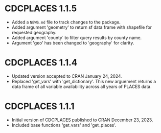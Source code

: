 # CDCPLACES 1.1.5

* Added a `NEWS.md` file to track changes to the package.
* Added argument 'geometry' to return sf data frame with shapefile for requested geography.
* Added argument 'county' to filter query results by county name.
* Argument 'geo' has been changed to 'geography' for clarity.


# CDCPLACES 1.1.4

* Updated version accepted to CRAN January 24, 2024.
* Replaced 'get_vars' with 'get_dictionary'. This new arguement returns a data frame of all variable availability across all years of PLACES data.

# CDCPLACES 1.1.1

* Initial version of CDCPLACES published to CRAN December 23, 2023.
* Included base functions 'get_vars' and 'get_places'.
